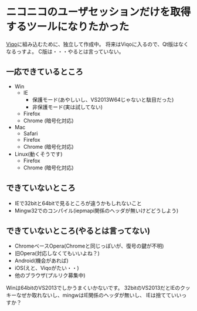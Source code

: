 # ニコニコのユーザセッションだけを取得するツールになりたかった

[Viqo](https://github.com/diginatu/Viqo)に組み込むために、独立して作成中。
将来はViqoに入るので、Qt版はなくなるっすよ。
C版は・・・やるとは言っていない。

## 一応できているところ
* Win
    * IE
        * 保護モード(あやしいし、VS2013W64じゃないと駄目だった)
        * 非保護モード(実は試してない)
    * Firefox
    * Chrome (暗号化対応)
* Mac
    * Safari
    * Firefox
    * Chrome (暗号化対応)
* Linux(動くそうです)
    * Firefox
    * Chrome (暗号化対応)

## できていないところ
* IEで32bitと64bitで見るところが違うかもしれないこと
* Mingw32でのコンパイル(iepmapi関係のヘッダが無いけどどうしよう)

## できていないところ(やるとは言ってない)
* ChromeベースOpera(Chromeと同じっぽいが、復号の鍵が不明)
* 旧Opera(対応しなくてもいいよね？)
* Android(機会があれば)
* iOS(えと、Viqoがたい・・)
* 他のブラウザ(プルリク募集中)

Winは64bitのVS2013でしかうまくいかないです。
32bitのVS2013だとIEのクッキーなぜか取れないし、mingwはIE関係のヘッダが無いし、
IEは捨てていいっすか？
